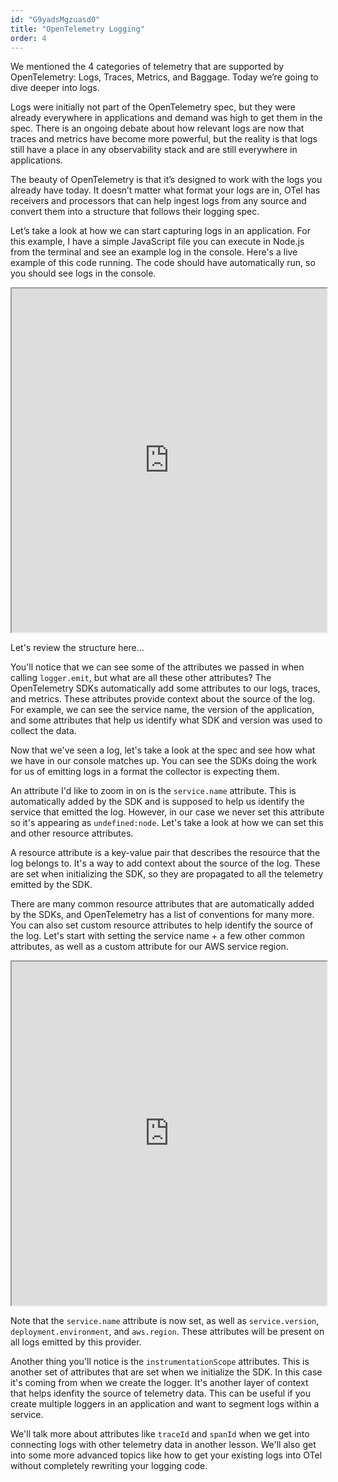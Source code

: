 ```yaml
---
id: "G9yadsMgzuasd0"
title: "OpenTelemetry Logging"
order: 4
---
```


We mentioned the 4 categories of telemetry that are supported by OpenTelemetry: Logs, Traces, Metrics, and Baggage. Today we’re going to dive deeper into logs.

Logs were initially not part of the OpenTelemetry spec, but they were already everywhere in applications and demand was high to get them in the spec. There is an ongoing debate about how relevant logs are now that traces and metrics have become more powerful, but the reality is that logs still have a place in any observability stack and are still everywhere in applications.

The beauty of OpenTelemetry is that it’s designed to work with the logs you already have today. It doesn’t matter what format your logs are in, OTel has receivers and processors that can help ingest logs from any source and convert them into a structure that follows their logging spec.

Let’s take a look at how we can start capturing logs in an application. For this example, I have a simple JavaScript file you can execute in Node.js from the terminal and see an example log in the console. Here's a live example of this code running. The code should have automatically run, so you should see logs in the console.

<iframe src="https://stackblitz.com/edit/learn-otel-node-examples?embed=1&file=src%2Flog.ts&hideExplorer=1&hideNavigation=1&view=editor&terminalHeight=50&startScript=log" height="550px" width="100%"></iframe>

Let's review the structure here...

You'll notice that we can see some of the attributes we passed in when calling `logger.emit`, but what are all these other attributes? The OpenTelemetry SDKs automatically add some attributes to our logs, traces, and metrics. These attributes provide context about the source of the log. For example, we can see the service name, the version of the application, and some attributes that help us identify what SDK and version was used to collect the data.

Now that we've seen a log, let's take a look at the spec and see how what we have in our console matches up. You can see the SDKs doing the work for us of emitting logs in a format the collector is expecting them.

An attribute I'd like to zoom in on is the `service.name` attribute. This is automatically added by the SDK and is supposed to help us identify the service that emitted the log. However, in our case we never set this attribute so it's appearing as `undefined:node`. Let's take a look at how we can set this and other resource attributes.

A resource attribute is a key-value pair that describes the resource that the log belongs to. It's a way to add context about the source of the log. These are set when initializing the SDK, so they are propagated to all the telemetry emitted by the SDK.

There are many common resource attributes that are automatically added by the SDKs, and OpenTelemetry has a list of conventions for many more. You can also set custom resource attributes to help identify the source of the log. Let's start with setting the service name + a few other common attributes, as well as a custom attribute for our AWS service region.

<iframe src="https://stackblitz.com/edit/learn-otel-node-examples?embed=1&file=src%2Flog-with-resources.ts&hideExplorer=1&hideNavigation=1&view=editor&terminalHeight=50&startScript=log-with-resources" height="550px" width="100%"></iframe>

Note that the `service.name` attribute is now set, as well as `service.version`, `deployment.environment`, and `aws.region`. These attributes will be present on all logs emitted by this provider.

Another thing you'll notice is the `instrumentationScope` attributes. This is another set of attributes that are set when we initialize the SDK. In this case it's coming from when we create the logger. It's another layer of context that helps idenfity the source of telemetry data. This can be useful if you create multiple loggers in an application and want to segment logs within a service.

We'll talk more about attributes like `traceId` and `spanId` when we get into connecting logs with other telemetry data in another lesson. We'll also get into some more advanced topics like how to get your existing logs into OTel without completely rewriting your logging code.
